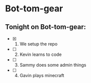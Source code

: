 # Bot-tom-gear

## Tonight on Bot-tom-gear:
- [x] 1. We setup the repo
- [ ] 2. Kevin learns to code
- [ ] 3. Sammy does some admin things
- [ ] 4. Gavin plays minecraft
